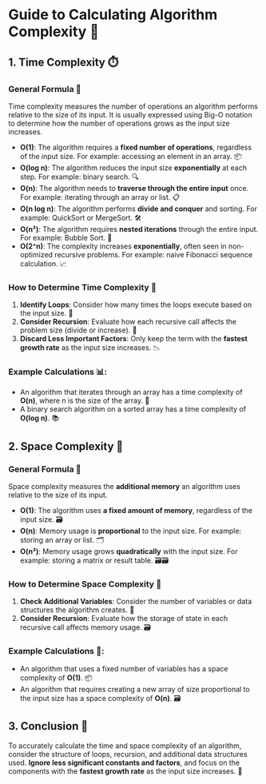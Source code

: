 # Guide to Calculating Algorithm Complexity 🚀

## 1. Time Complexity ⏱️

### General Formula 📏
Time complexity measures the number of operations an algorithm performs relative to the size of its input. It is usually expressed using Big-O notation to determine how the number of operations grows as the input size increases.

- **O(1)**: The algorithm requires a **fixed number of operations**, regardless of the input size. For example: accessing an element in an array. 📦
- **O(log n)**: The algorithm reduces the input size **exponentially** at each step. For example: binary search. 🔍
- **O(n)**: The algorithm needs to **traverse through the entire input** once. For example: iterating through an array or list. 📋
- **O(n log n)**: The algorithm performs **divide and conquer** and sorting. For example: QuickSort or MergeSort. 🛠️
- **O(n²)**: The algorithm requires **nested iterations** through the entire input. For example: Bubble Sort. 🔄
- **O(2^n)**: The complexity increases **exponentially**, often seen in non-optimized recursive problems. For example: naive Fibonacci sequence calculation. 📈

### How to Determine Time Complexity 🧮
1. **Identify Loops**: Consider how many times the loops execute based on the input size. 🔁
2. **Consider Recursion**: Evaluate how each recursive call affects the problem size (divide or increase). 🔄
3. **Discard Less Important Factors**: Only keep the term with the **fastest growth rate** as the input size increases. 📉

### Example Calculations 📊:
- An algorithm that iterates through an array has a time complexity of **O(n)**, where n is the size of the array. 📜
- A binary search algorithm on a sorted array has a time complexity of **O(log n)**. 📚

## 2. Space Complexity 💾

### General Formula 🧩
Space complexity measures the **additional memory** an algorithm uses relative to the size of its input.

- **O(1)**: The algorithm uses **a fixed amount of memory**, regardless of the input size. 🗃️
- **O(n)**: Memory usage is **proportional** to the input size. For example: storing an array or list. 🗂️
- **O(n²)**: Memory usage grows **quadratically** with the input size. For example: storing a matrix or result table. 🗃️🗃️

### How to Determine Space Complexity 📏
1. **Check Additional Variables**: Consider the number of variables or data structures the algorithm creates. 🧮
2. **Consider Recursion**: Evaluate how the storage of state in each recursive call affects memory usage. 🗃️

### Example Calculations 🧾:
- An algorithm that uses a fixed number of variables has a space complexity of **O(1)**. 📦
- An algorithm that requires creating a new array of size proportional to the input size has a space complexity of **O(n)**. 🗃️

## 3. Conclusion 🏁
To accurately calculate the time and space complexity of an algorithm, consider the structure of loops, recursion, and additional data structures used. **Ignore less significant constants and factors**, and focus on the components with the **fastest growth rate** as the input size increases. 🚀
